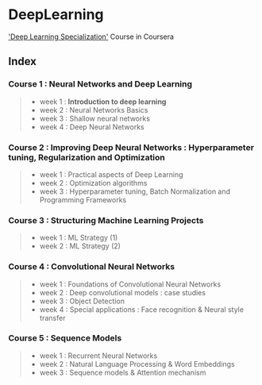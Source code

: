 # DeepLearning
['Deep Learning Specialization'](https://www.coursera.org/specializations/deep-learning#about) Course in Coursera

## Index

### Course 1 : Neural Networks and Deep Learning
> * week 1 : **Introduction to deep learning**
> * week 2 : Neural Networks Basics
> * week 3 : Shallow neural networks
> * week 4 : Deep Neural Networks

### Course 2 : Improving Deep Neural Networks : Hyperparameter tuning, Regularization and Optimization
> * week 1 : Practical aspects of Deep Learning
> * week 2 : Optimization algorithms
> * week 3 : Hyperparameter tuning, Batch Normalization and Programming Frameworks

### Course 3 : Structuring Machine Learning Projects
> * week 1 : ML Strategy (1)
> * week 2 : ML Strategy (2)

### Course 4 : Convolutional Neural Networks
> * week 1 : Foundations of Convolutional Neural Networks
> * week 2 : Deep convolutional models : case studies
> * week 3 : Object Detection
> * week 4 : Special applications : Face recognition & Neural style transfer

### Course 5 : Sequence Models
> * week 1 : Recurrent Neural Networks
> * week 2 : Natural Language Processing & Word Embeddings
> * week 3 : Sequence models & Attention mechanism


